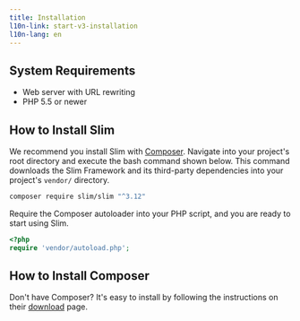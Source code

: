 ```yaml
---
title: Installation
l10n-link: start-v3-installation
l10n-lang: en
---
```


## System Requirements

* Web server with URL rewriting
* PHP 5.5 or newer

## How to Install Slim

We recommend you install Slim with [Composer](https://getcomposer.org/).
Navigate into your project's root directory and execute the bash command
shown below. This command downloads the Slim Framework and its third-party
dependencies into your project's `vendor/` directory.

```bash
composer require slim/slim "^3.12"
```

Require the Composer autoloader into your PHP script, and you are ready
to start using Slim.

```php
<?php
require 'vendor/autoload.php';
```

## How to Install Composer

Don't have Composer? It's easy to install by following the instructions on their [download](https://getcomposer.org/download/) page.
